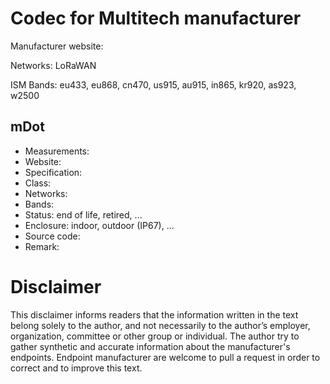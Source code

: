 # Codec for Multitech manufacturer

Manufacturer website:

Networks: LoRaWAN

ISM Bands: eu433, eu868, cn470, us915, au915, in865, kr920, as923, w2500

## mDot
* Measurements:
* Website:
* Specification:
* Class:
* Networks:
* Bands:
* Status: end of life, retired, ...
* Enclosure: indoor, outdoor (IP67), ...
* Source code:
* Remark:

# Disclaimer
This disclaimer informs readers that the information written in the text belong solely to the author, and not necessarily to the author’s employer, organization, committee or other group or individual. The author try to gather synthetic and accurate information about the manufacturer's endpoints. Endpoint manufacturer are welcome to pull a request in order to correct and to improve this text.
